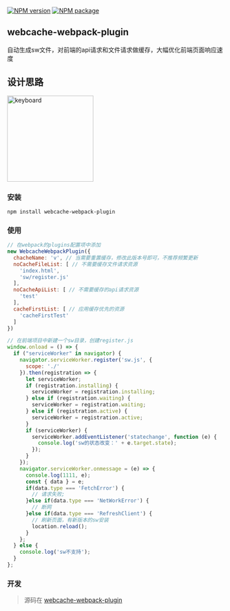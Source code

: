 [![NPM version](https://img.shields.io/npm/v/webcache-webpack-plugin.svg)](https://www.npmjs.com/package/webcache-webpack-plugin)
[![NPM package](https://img.shields.io/npm/dy/webcache-webpack-plugin.svg)](https://www.npmjs.com/package/webcache-webpack-plugin)

## webcache-webpack-plugin

自动生成sw文件，对前端的api请求和文件请求做缓存，大幅优化前端页面响应速度

## 设计思路

<img width="200" src="http://qzruncode.github.io/image/sw.jpg" alt="keyboard" >

### 安装
```
npm install webcache-webpack-plugin
```

### 使用
```js
// 在webpack的plugins配置项中添加
new WebcacheWebpackPlugin({
  chacheName: 'v', // 当需要重置缓存，修改此版本号即可，不推荐频繁更新
  noCacheFileList: [ // 不需要缓存文件请求资源
    'index.html',
    'sw/register.js'
  ],
  noCacheApiList: [ // 不需要缓存的api请求资源
    'test'
  ],
  cacheFirstList: [ // 应用缓存优先的资源
    'cacheFirstTest'
  ]
})

// 在前端项目中新建一个sw目录，创建register.js
window.onload = () => {
  if ("serviceWorker" in navigator) {
    navigator.serviceWorker.register('sw.js', {
      scope: './'
    }).then(registration => {
      let serviceWorker;
      if (registration.installing) {
        serviceWorker = registration.installing;
      } else if (registration.waiting) {
        serviceWorker = registration.waiting;
      } else if (registration.active) {
        serviceWorker = registration.active;
      }
      if (serviceWorker) {
        serviceWorker.addEventListener('statechange', function (e) {
          console.log('sw的状态改变：' + e.target.state);
        });
      }
    });
    navigator.serviceWorker.onmessage = (e) => {
      console.log(1111, e);
      const { data } = e;
      if(data.type === 'FetchError') {
        // 请求失败;
      }else if(data.type === 'NetWorkError') {
        // 断网
      }else if(data.type === 'RefreshClient') {
        // 刷新页面，有新版本的sw安装
        location.reload();
      }
    };
  } else {
    console.log('sw不支持');
  }
};

```

### 开发
> 源码在 [webcache-webpack-plugin](https://github.com/qzruncode/webcache-webpack-plugin)